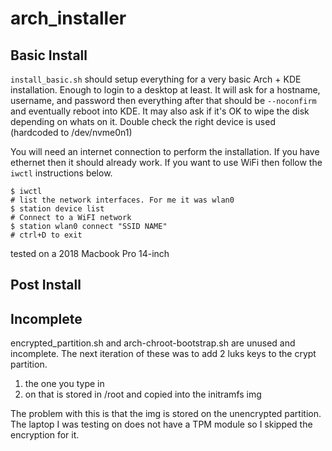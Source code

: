 # arch_installer

## Basic Install

`install_basic.sh` should setup everything for a very basic Arch + KDE installation. Enough to login to a desktop at least. It will ask for a hostname, username, and password then everything after that should be `--noconfirm` and eventually reboot into KDE.
It may also ask if it's OK to wipe the disk depending on whats on it. Double check the right device is used (hardcoded to /dev/nvme0n1)

You will need an internet connection to perform the installation. If you have ethernet then it should already work. If you want to use WiFi then follow the `iwctl` instructions below.
```
$ iwctl
# list the network interfaces. For me it was wlan0
$ station device list
# Connect to a WiFI network
$ station wlan0 connect "SSID NAME"
# ctrl+D to exit
```

tested on a 2018 Macbook Pro 14-inch


## Post Install


## Incomplete

encrypted_partition.sh and arch-chroot-bootstrap.sh are unused and incomplete.
The next iteration of these was to add 2 luks keys to the crypt partition.
1. the one you type in
2. on that is stored in /root and copied into the initramfs img

The problem with this is that the img is stored on the unencrypted partition.
The laptop I was testing on does not have a TPM module so I skipped the encryption for it.
